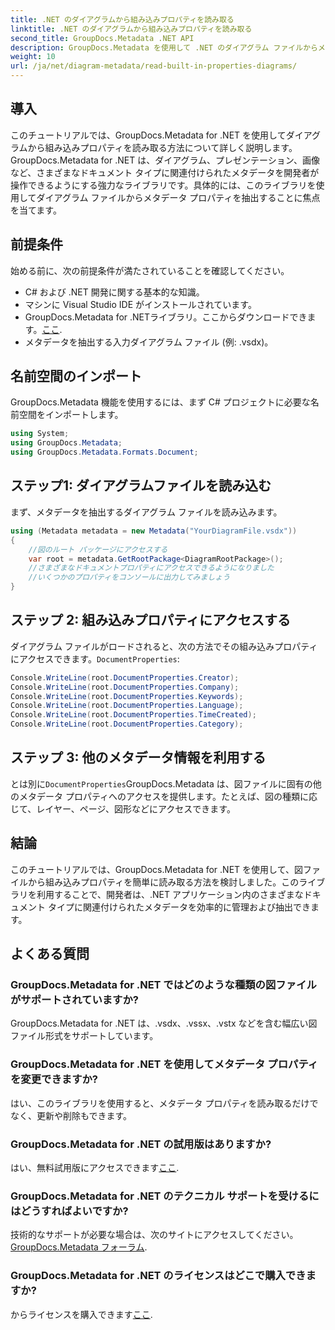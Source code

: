 ```yaml
---
title: .NET のダイアグラムから組み込みプロパティを読み取る
linktitle: .NET のダイアグラムから組み込みプロパティを読み取る
second_title: GroupDocs.Metadata .NET API
description: GroupDocs.Metadata を使用して .NET のダイアグラム ファイルからメタデータを抽出する方法を学習します。ドキュメントの管理と分析を効率的に強化します。
weight: 10
url: /ja/net/diagram-metadata/read-built-in-properties-diagrams/
---
```

## 導入
このチュートリアルでは、GroupDocs.Metadata for .NET を使用してダイアグラムから組み込みプロパティを読み取る方法について詳しく説明します。GroupDocs.Metadata for .NET は、ダイアグラム、プレゼンテーション、画像など、さまざまなドキュメント タイプに関連付けられたメタデータを開発者が操作できるようにする強力なライブラリです。具体的には、このライブラリを使用してダイアグラム ファイルからメタデータ プロパティを抽出することに焦点を当てます。
## 前提条件
始める前に、次の前提条件が満たされていることを確認してください。
- C# および .NET 開発に関する基本的な知識。
- マシンに Visual Studio IDE がインストールされています。
-  GroupDocs.Metadata for .NETライブラリ。ここからダウンロードできます。[ここ](https://releases.groupdocs.com/metadata/net/).
- メタデータを抽出する入力ダイアグラム ファイル (例: .vsdx)。

## 名前空間のインポート
GroupDocs.Metadata 機能を使用するには、まず C# プロジェクトに必要な名前空間をインポートします。
```csharp
using System;
using GroupDocs.Metadata;
using GroupDocs.Metadata.Formats.Document;
```
## ステップ1: ダイアグラムファイルを読み込む
まず、メタデータを抽出するダイアグラム ファイルを読み込みます。
```csharp
using (Metadata metadata = new Metadata("YourDiagramFile.vsdx"))
{
    //図のルート パッケージにアクセスする
    var root = metadata.GetRootPackage<DiagramRootPackage>();
    //さまざまなドキュメントプロパティにアクセスできるようになりました
    //いくつかのプロパティをコンソールに出力してみましょう
}
```
## ステップ 2: 組み込みプロパティにアクセスする
ダイアグラム ファイルがロードされると、次の方法でその組み込みプロパティにアクセスできます。`DocumentProperties`:
```csharp
Console.WriteLine(root.DocumentProperties.Creator);
Console.WriteLine(root.DocumentProperties.Company);
Console.WriteLine(root.DocumentProperties.Keywords);
Console.WriteLine(root.DocumentProperties.Language);
Console.WriteLine(root.DocumentProperties.TimeCreated);
Console.WriteLine(root.DocumentProperties.Category);
```
## ステップ 3: 他のメタデータ情報を利用する
とは別に`DocumentProperties`GroupDocs.Metadata は、図ファイルに固有の他のメタデータ プロパティへのアクセスを提供します。たとえば、図の種類に応じて、レイヤー、ページ、図形などにアクセスできます。

## 結論
このチュートリアルでは、GroupDocs.Metadata for .NET を使用して、図ファイルから組み込みプロパティを簡単に読み取る方法を検討しました。このライブラリを利用することで、開発者は、.NET アプリケーション内のさまざまなドキュメント タイプに関連付けられたメタデータを効率的に管理および抽出できます。

## よくある質問
### GroupDocs.Metadata for .NET ではどのような種類の図ファイルがサポートされていますか?
GroupDocs.Metadata for .NET は、.vsdx、.vssx、.vstx などを含む幅広い図ファイル形式をサポートしています。
### GroupDocs.Metadata for .NET を使用してメタデータ プロパティを変更できますか?
はい、このライブラリを使用すると、メタデータ プロパティを読み取るだけでなく、更新や削除もできます。
### GroupDocs.Metadata for .NET の試用版はありますか?
はい、無料試用版にアクセスできます[ここ](https://releases.groupdocs.com/).
### GroupDocs.Metadata for .NET のテクニカル サポートを受けるにはどうすればよいですか?
技術的なサポートが必要な場合は、次のサイトにアクセスしてください。[GroupDocs.Metadata フォーラム](https://forum.groupdocs.com/c/metadata/14).
### GroupDocs.Metadata for .NET のライセンスはどこで購入できますか?
からライセンスを購入できます[ここ](https://purchase.groupdocs.com/buy).
